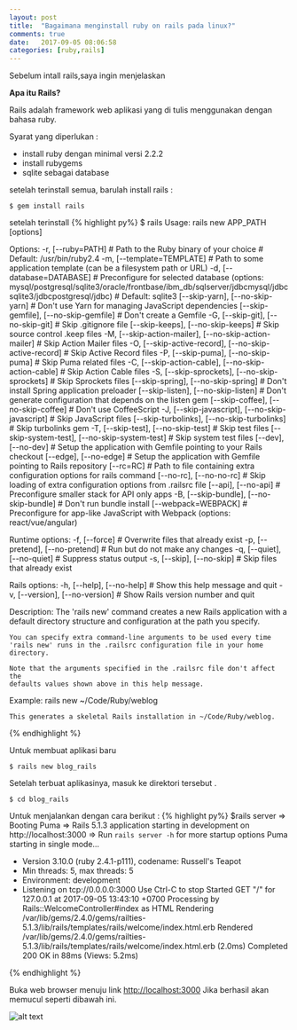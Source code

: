 ```yaml
---
layout: post
title:  "Bagaimana menginstall ruby on rails pada linux?"
comments: true
date:   2017-09-05 08:06:58
categories: [ruby,rails]
---
```


Sebelum intall rails,saya ingin menjelaskan

__Apa itu Rails?__

Rails adalah framework web aplikasi yang di tulis menggunakan dengan bahasa ruby.


Syarat yang diperlukan :

- install ruby dengan minimal versi 2.2.2
- install rubygems
- sqlite sebagai database

setelah terinstall semua, barulah install rails :

    $ gem install rails


setelah terinstall
{% highlight py%}
$ rails
Usage:
  rails new APP_PATH [options]

Options:
  -r, [--ruby=PATH]                                      # Path to the Ruby binary of your choice
                                                         # Default: /usr/bin/ruby2.4
  -m, [--template=TEMPLATE]                              # Path to some application template (can be a filesystem path or URL)
  -d, [--database=DATABASE]                              # Preconfigure for selected database (options: mysql/postgresql/sqlite3/oracle/frontbase/ibm_db/sqlserver/jdbcmysql/jdbcsqlite3/jdbcpostgresql/jdbc)
                                                         # Default: sqlite3
      [--skip-yarn], [--no-skip-yarn]                    # Don't use Yarn for managing JavaScript dependencies
      [--skip-gemfile], [--no-skip-gemfile]              # Don't create a Gemfile
  -G, [--skip-git], [--no-skip-git]                      # Skip .gitignore file
      [--skip-keeps], [--no-skip-keeps]                  # Skip source control .keep files
  -M, [--skip-action-mailer], [--no-skip-action-mailer]  # Skip Action Mailer files
  -O, [--skip-active-record], [--no-skip-active-record]  # Skip Active Record files
  -P, [--skip-puma], [--no-skip-puma]                    # Skip Puma related files
  -C, [--skip-action-cable], [--no-skip-action-cable]    # Skip Action Cable files
  -S, [--skip-sprockets], [--no-skip-sprockets]          # Skip Sprockets files
      [--skip-spring], [--no-skip-spring]                # Don't install Spring application preloader
      [--skip-listen], [--no-skip-listen]                # Don't generate configuration that depends on the listen gem
      [--skip-coffee], [--no-skip-coffee]                # Don't use CoffeeScript
  -J, [--skip-javascript], [--no-skip-javascript]        # Skip JavaScript files
      [--skip-turbolinks], [--no-skip-turbolinks]        # Skip turbolinks gem
  -T, [--skip-test], [--no-skip-test]                    # Skip test files
      [--skip-system-test], [--no-skip-system-test]      # Skip system test files
      [--dev], [--no-dev]                                # Setup the application with Gemfile pointing to your Rails checkout
      [--edge], [--no-edge]                              # Setup the application with Gemfile pointing to Rails repository
      [--rc=RC]                                          # Path to file containing extra configuration options for rails command
      [--no-rc], [--no-no-rc]                            # Skip loading of extra configuration options from .railsrc file
      [--api], [--no-api]                                # Preconfigure smaller stack for API only apps
  -B, [--skip-bundle], [--no-skip-bundle]                # Don't run bundle install
      [--webpack=WEBPACK]                                # Preconfigure for app-like JavaScript with Webpack (options: react/vue/angular)

Runtime options:
  -f, [--force]                    # Overwrite files that already exist
  -p, [--pretend], [--no-pretend]  # Run but do not make any changes
  -q, [--quiet], [--no-quiet]      # Suppress status output
  -s, [--skip], [--no-skip]        # Skip files that already exist

Rails options:
  -h, [--help], [--no-help]        # Show this help message and quit
  -v, [--version], [--no-version]  # Show Rails version number and quit

Description:
    The 'rails new' command creates a new Rails application with a default
    directory structure and configuration at the path you specify.

    You can specify extra command-line arguments to be used every time
    'rails new' runs in the .railsrc configuration file in your home directory.

    Note that the arguments specified in the .railsrc file don't affect the
    defaults values shown above in this help message.

Example:
    rails new ~/Code/Ruby/weblog

    This generates a skeletal Rails installation in ~/Code/Ruby/weblog.
{% endhighlight %}


Untuk membuat aplikasi baru 

    $ rails new blog_rails

Setelah terbuat aplikasinya, masuk ke direktori tersebut .

    $ cd blog_rails

Untuk menjalankan dengan cara berikut :
{% highlight py%}
$rails server
=> Booting Puma
=> Rails 5.1.3 application starting in development on http://localhost:3000
=> Run `rails server -h` for more startup options
Puma starting in single mode...
* Version 3.10.0 (ruby 2.4.1-p111), codename: Russell's Teapot
* Min threads: 5, max threads: 5
* Environment: development
* Listening on tcp://0.0.0.0:3000
Use Ctrl-C to stop
Started GET "/" for 127.0.0.1 at 2017-09-05 13:43:10 +0700
Processing by Rails::WelcomeController#index as HTML
  Rendering /var/lib/gems/2.4.0/gems/railties-5.1.3/lib/rails/templates/rails/welcome/index.html.erb
  Rendered /var/lib/gems/2.4.0/gems/railties-5.1.3/lib/rails/templates/rails/welcome/index.html.erb (2.0ms)
Completed 200 OK in 88ms (Views: 5.2ms)

{% endhighlight %}


Buka web browser menuju link [http://localhost:3000](http://localhost:3000)
Jika berhasil akan memucul seperti dibawah ini.

![alt text][gambar1]

[gambar1]:{{site.urlimg}}img-16.png "view rails"